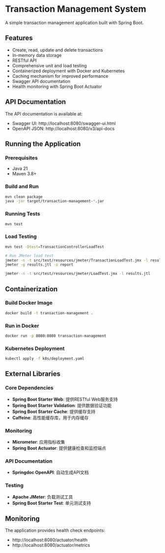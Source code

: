 # Transaction Management System

A simple transaction management application built with Spring Boot.

## Features

- Create, read, update and delete transactions
- In-memory data storage
- RESTful API
- Comprehensive unit and load testing
- Containerized deployment with Docker and Kubernetes
- Caching mechanism for improved performance
- Swagger API documentation
- Health monitoring with Spring Boot Actuator

## API Documentation

The API documentation is available at:
- Swagger UI: http://localhost:8080/swagger-ui.html
- OpenAPI JSON: http://localhost:8080/v3/api-docs

## Running the Application

### Prerequisites
- Java 21
- Maven 3.8+

### Build and Run
```bash
mvn clean package
java -jar target/transaction-management-*.jar
```

### Running Tests
```bash
mvn test
```

### Load Testing
```bash
mvn test -Dtest=TransactionControllerLoadTest

# Run JMeter load test
jmeter -n -t src/test/resources/jmeter/TransactionLoadTest.jmx -l results.jtl
jmeter -g results.jtl -o report

jmeter -n -t src/test/resources/jmeter/LoadTest.jmx -l results.jtl
```

## Containerization

### Build Docker Image
```bash
docker build -t transaction-management .
```

### Run in Docker
```bash
docker run -p 8080:8080 transaction-management
```

### Kubernetes Deployment
```bash
kubectl apply -f k8s/deployment.yaml
```

## External Libraries

### Core Dependencies
- **Spring Boot Starter Web**: 提供RESTful Web服务支持
- **Spring Boot Starter Validation**: 提供数据验证功能
- **Spring Boot Starter Cache**: 提供缓存支持
- **Caffeine**: 高性能缓存库，用于内存缓存

### Monitoring
- **Micrometer**: 应用指标收集
- **Spring Boot Actuator**: 提供健康检查和监控端点

### API Documentation
- **Springdoc OpenAPI**: 自动生成API文档

### Testing
- **Apache JMeter**: 负载测试工具
- **Spring Boot Starter Test**: 单元测试支持

## Monitoring
The application provides health check endpoints:
- http://localhost:8080/actuator/health
- http://localhost:8080/actuator/metrics
